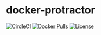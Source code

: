 # docker-protractor

[![CircleCI](https://circleci.com/gh/mtlynch/docker-protractor.svg?style=svg)](https://circleci.com/gh/mtlynch/docker-protractor) [![Docker Pulls](https://img.shields.io/docker/pulls/mtlynch/protractor.svg?maxAge=604800)](https://hub.docker.com/r/mtlynch/protractor/) [![License](http://img.shields.io/:license-mit-blue.svg?style=flat-square)](LICENSE)

